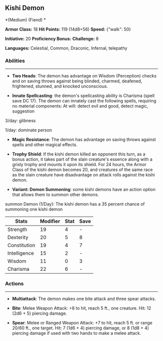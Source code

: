 ## Kishi Demon
*(Medium) (Fiend) *

**Armor Class:** 18
**Hit Points:** 119 (14d8+56)
**Speed:** {"walk": 50}

**Initiative:** 20
**Proficiency Bonus:**
**Challenge:** 8

**Languages:** Celestial, Common, Draconic, Infernal, telepathy

### Abilities
 --- 
- **Two Heads**: The demon has advantage on Wisdom (Perception) checks and on saving throws against being blinded, charmed, deafened, frightened, stunned, and knocked unconscious.

- **Innate Spellcasting**: the demon's spellcasting ability is Charisma (spell save DC 17). The demon can innately cast the following spells, requiring no material components: At will: detect evil and good, detect magic, suggestion

3/day: glibness

1/day: dominate person

- **Magic Resistance**: The demon has advantage on saving throws against spells and other magical effects.

- **Trophy Shield**: If the kishi demon killed an opponent this turn, as a bonus action, it takes part of the slain creature's essence along with a grisly trophy and mounts it upon its shield. For 24 hours, the Armor Class of the kishi demon becomes 20, and creatures of the same race as the slain creature have disadvantage on attack rolls against the kishi demon.

- **Variant: Demon Summoning**: some kishi demons have an action option that allows them to summon other demons.

summon Demon (1/Day): The kishi demon has a 35 percent chance of summoning one kishi demon



| Stats | Modifier | Stat | Save
| ---- | ---- | ---- | ---- |
| Strength | 19 | 4 | - |
| Dexterity | 20 | 5 | 8 |
| Constitution | 19 | 4 | 7 |
| Intelligence | 15 | 2 | - |
| Wisdom | 11 | 0 | 3 |
| Charisma | 22 | 6 | - |

### Actions
 --- 
- **Multiattack**: The demon makes one bite attack and three spear attacks.

- **Bite**: Melee Weapon Attack: +8 to hit, reach 5 ft., one creature. Hit: 12 (2d6 + 5) piercing damage.

- **Spear**: Melee or Ranged Weapon Attack: +7 to hit, reach 5 ft. or range 20/60 ft., one target. Hit: 7 (1d6 + 4) piercing damage, or 8 (1d8 + 4) piercing damage if used with two hands to make a melee attack.

